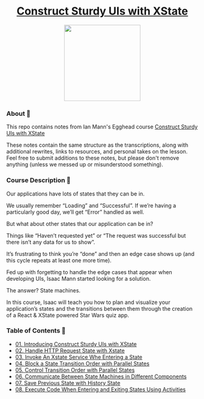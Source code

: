 <h1 align="center"><a href="https://egghead.io/courses/construct-sturdy-uis-with-xstate">Construct Sturdy UIs with XState</a></h1>

<p align="center"><img src="https://d2eip9sf3oo6c2.cloudfront.net/series/square_covers/000/000/402/full/State_Machine.png" width="200"></p>

### About 🔮
This repo contains notes from Ian Mann's Egghead course [Construct Sturdy UIs with XState](https://egghead.io/courses/construct-sturdy-uis-with-xstate)

These notes contain the same structure as the transcriptions, along with additional rewrites, links to resources, and personal takes on the lesson. Feel free to submit additions to these notes, but please don't remove anything (unless we messed up or misunderstood something).

### Course Description 🔎
Our applications have lots of states that they can be in.

We usually remember “Loading” and “Successful”. If we’re having a particularly good day, we’ll get “Error” handled as well.

But what about other states that our application can be in?

Things like “Haven’t requested yet” or “The request was successful but there isn’t any data for us to show”.

It’s frustrating to think you’re “done” and then an edge case shows up (and this cycle repeats at least one more time).

Fed up with forgetting to handle the edge cases that appear when developing UIs, Isaac Mann started looking for a solution.

The answer? State machines.

In this course, Isaac will teach you how to plan and visualize your application’s states and the transitions between them through the creation of a React & XState powered Star Wars quiz app.

### Table of Contents 📜
- [01. Introducing Construct Sturdy UIs with XState](notes/01-introducing-construct-strudy-uis-with-xstate.md)
- [02. Handle HTTP Request State with Xstate](notes/02-handle-http-request-state-with-xstate)
- [03. Invoke An Xstate Service Whe Entering a State](notes/03-invoke-an-xstate-service-when-entering-a-state)
- [04. Block a State Transition Order with Parallel States](notes/04-block-a-state-transition-with-a-guard.md)
- [05. Control Transition Order with Parallel States](notes/05-control-transition-order-with-parallel-states.md)
- [06. Communicate Between State Machines in Different Components](notes/06-communicate-between-state-machines-in-different-components.md)
- [07. Save Previous State with History State](notes/07-save-previous-state-with-history-state.md)
- [08. Execute Code When Entering and Exiting States Using Activities](notes/08-execute-code-when-entering-and-exiting-states-using-activities.md)